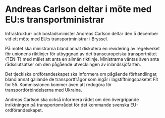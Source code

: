 # Andreas Carlson deltar i möte med EU:s transportministrar

Infrastruktur- och bostadsminister Andreas Carlson deltar den 5 december vid ett möte med EU:s transportministrar i Bryssel.

På mötet ska ministrarna bland annat diskutera en revidering av regelverket för unionens riktlinjer för utbyggnad av det transeuropeiska transportnätet (TEN-T) med målet att anta en allmän riktlinje. Ministrarna väntas även anta rådsslutsatser om den pågående utvecklingen av inlandssjöfarten.

Det tjeckiska ordförandeskapet ska informera om pågående förhandlingar, bland annat gällande de transportfrågor som ingår i lagstiftningspaketet Fit for 55. Kommissionen kommer även att redogöra för transportförbindelserna med Ukraina.

Andreas Carlson ska också informera rådet om den övergripande inriktningen på transportområdet för det kommande svenska EU-ordförandeskapet.
